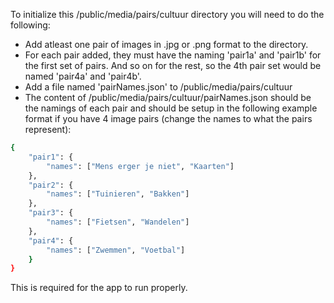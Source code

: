 To initialize this /public/media/pairs/cultuur directory you will need to do the following:

- Add atleast one pair of images in .jpg or .png format to the directory.
- For each pair added, they must have the naming 'pair1a' and 'pair1b' for the first set of pairs. And so on for the rest, so the 4th pair set would be named 'pair4a' and 'pair4b'.
- Add a file named 'pairNames.json' to /public/media/pairs/cultuur
- The content of /public/media/pairs/cultuur/pairNames.json should be the namings of each pair and should be setup in the following example format if you have 4 image pairs (change the names to what the pairs represent):

```sh
{
    "pair1": {
        "names": ["Mens erger je niet", "Kaarten"]
    },
    "pair2": {
        "names": ["Tuinieren", "Bakken"]
    },
    "pair3": {
        "names": ["Fietsen", "Wandelen"]
    },
    "pair4": {
        "names": ["Zwemmen", "Voetbal"]
    }
}
```

This is required for the app to run properly.